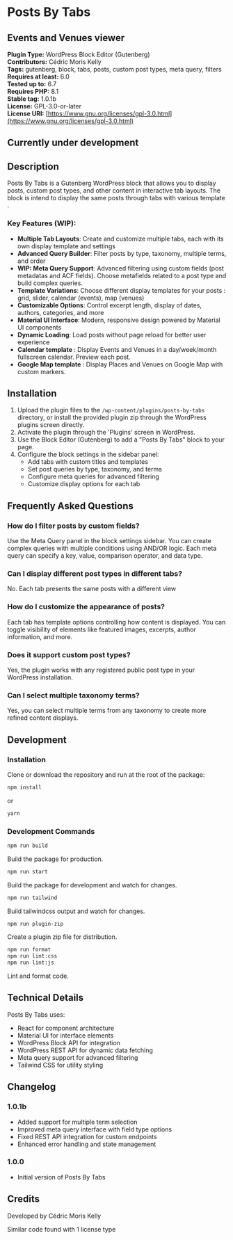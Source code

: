 
# Posts By Tabs
## Events and Venues viewer

**Plugin Type:** WordPress Block Editor (Gutenberg)  
**Contributors:** Cédric Moris Kelly  
**Tags:** gutenberg, block, tabs, posts, custom post types, meta query, filters  
**Requires at least:** 6.0  
**Tested up to:** 6.7  
**Requires PHP:** 8.1  
**Stable tag:** 1.0.1b  
**License:** GPL-3.0-or-later  
**License URI:** [https://www.gnu.org/licenses/gpl-3.0.html](https://www.gnu.org/licenses/gpl-3.0.html)

## Currently under development ##

## Description

Posts By Tabs is a Gutenberg WordPress block that allows you to display posts, custom post types, and other content in interactive tab layouts. The block is intend to display the same posts through tabs with various template .

### Key Features (WIP):

- **Multiple Tab Layouts**: Create and customize multiple tabs, each with its own display template and settings
- **Advanced Query Builder**: Filter posts by type, taxonomy, multiple terms, and order
- **WIP: Meta Query Support**: Advanced filtering using custom fields (post metadatas and ACF fields). Choose metafields related to a post type and build complex queries.
- **Template Variations**: Choose different display templates for your posts : grid, slider, calendar (events), map (venues)
- **Customizable Options**: Control excerpt length, display of dates, authors, categories, and more
- **Material UI Interface**: Modern, responsive design powered by Material UI components
- **Dynamic Loading**: Load posts without page reload for better user experience
- **Calendar template** : Display Events and Venues in a day/week/month fullscreen calendar. Preview each post.
- **Google Map template** : Display Places and Venues on Google Map with custom markers.

## Installation

1. Upload the plugin files to the `/wp-content/plugins/posts-by-tabs` directory, or install the provided plugin zip through the WordPress plugins screen directly.
2. Activate the plugin through the 'Plugins' screen in WordPress.
3. Use the Block Editor (Gutenberg) to add a "Posts By Tabs" block to your page.
4. Configure the block settings in the sidebar panel:
   - Add tabs with custom titles and templates
   - Set post queries by type, taxonomy, and terms
   - Configure meta queries for advanced filtering
   - Customize display options for each tab

## Frequently Asked Questions

### How do I filter posts by custom fields?

Use the Meta Query panel in the block settings sidebar. You can create complex queries with multiple conditions using AND/OR logic. Each meta query can specify a key, value, comparison operator, and data type.

### Can I display different post types in different tabs?

No. Each tab presents the same posts with a different view

### How do I customize the appearance of posts?

Each tab has template options controlling how content is displayed. You can toggle visibility of elements like featured images, excerpts, author information, and more.

### Does it support custom post types?

Yes, the plugin works with any registered public post type in your WordPress installation.

### Can I select multiple taxonomy terms?

Yes, you can select multiple terms from any taxonomy to create more refined content displays.

## Development

### Installation

Clone or download the repository and run at the root of the package:

```sh
npm install
```
or
```sh
yarn
```

### Development Commands

```sh
npm run build
```
Build the package for production.

```sh
npm run start
```
Build the package for development and watch for changes.

```sh
npm run tailwind
```
Build tailwindcss output and watch for changes.

```sh
npm run plugin-zip
```
Create a plugin zip file for distribution.

```sh
npm run format
npm run lint:css
npm run lint:js
```
Lint and format code.

## Technical Details

Posts By Tabs uses:

- React for component architecture
- Material UI for interface elements
- WordPress Block API for integration
- WordPress REST API for dynamic data fetching
- Meta query support for advanced filtering
- Tailwind CSS for utility styling

## Changelog

### 1.0.1b

- Added support for multiple term selection
- Improved meta query interface with field type options
- Fixed REST API integration for custom endpoints
- Enhanced error handling and state management

### 1.0.0

- Initial version of Posts By Tabs

## Credits

Developed by Cédric Moris Kelly

Similar code found with 1 license type